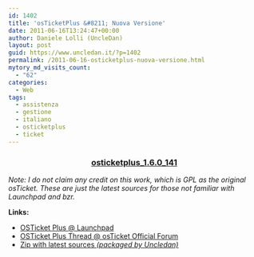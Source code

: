```yaml
---
id: 1402
title: 'osTicketPlus &#8211; Nuova Versione'
date: 2011-06-16T13:24:47+00:00
author: Daniele Lolli (UncleDan)
layout: post
guid: https://www.uncledan.it/?p=1402
permalink: /2011-06-16-osticketplus-nuova-versione.html
mytory_md_visits_count:
  - "62"
categories:
  - Web
tags:
  - assistenza
  - gestione
  - italiano
  - osticketplus
  - ticket
---
```

<h3 style="text-align: center;">
  <a title="osticketplus_1.6.0_141" href="https://www.uncledan.it/wp-content/uploads/2011/06/osticketplus_1.6.0_141.zip" target="_blank">osticketplus_1.6.0_141</a>
</h3>

_Note: I do not claim any credit on this work, which is GPL as the original osTicket. These are just the latest sources for those not familiar with Launchpad and bzr._

**Links:**

  * <a href="https://launchpad.net/osticketplus" target="_blank">OSTicket Plus @ Launchpad</a>
  * <a href="http://osticket.com/forums/showthread.php?t=4688&highlight=osticketplus" target="_blank">OSTicket Plus Thread @ osTicket Official Forum</a>
  * <a href="https://www.uncledan.it/wp-content/uploads/2011/06/osticketplus_1.6.0_141.zip" target="_blank">Zip with latest sources <em>(packaged by Uncledan)</em></a>